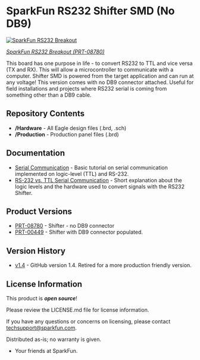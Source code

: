 SparkFun RS232 Shifter SMD (No DB9)
==================================

[![SparkFun RS232 Breakout](https://cdn.sparkfun.com//assets/parts/2/0/0/4/08780-01.jpg)](https://www.sparkfun.com/products/8780)

[*SparkFun RS232 Breakout (PRT-08780)*](https://www.sparkfun.com/products/8780)

This board has one purpose in life - to convert RS232 to TTL and vice versa (TX and RX). This will allow a microcontroller to communicate with a computer. 
Shifter SMD is powered from the target application and can run at any voltage! 
This version comes with no DB9 connector attached. 
Useful for field installations and projects where RS232 serial is coming from something other than a DB9 cable.

Repository Contents
-------------------

* **/Hardware** - All Eagle design files (.brd, .sch)
* **/Production** - Production panel files (.brd)

Documentation
-------------------
* [Serial Communication](https://learn.sparkfun.com/tutorials/serial-communication) - Basic tutorial on serial communication implemented on logic-level (TTL) and RS-232.
* [RS-232 vs. TTL Serial Communication](https://www.sparkfun.com/tutorials/215) - Short explanation about the logic levels and the hardware used to convert signals with the RS232 Shifter. 

Product Versions
----------------
* [PRT-08780](https://www.sparkfun.com/products/8780) - Shifter - no DB9 connector
* [PRT-00449](https://www.sparkfun.com/products/449) - Shifter with DB9 connector populated.

Version History
---------------

* [v1.4](https://github.com/sparkfun/RS232_Shifter/tree/V_1.4) - GitHub version 1.4. Retired for a more production friendly version.


License Information
-------------------

This product is _**open source**_! 

Please review the LICENSE.md file for license information. 

If you have any questions or concerns on licensing, please contact techsupport@sparkfun.com.

Distributed as-is; no warranty is given.

- Your friends at SparkFun.
